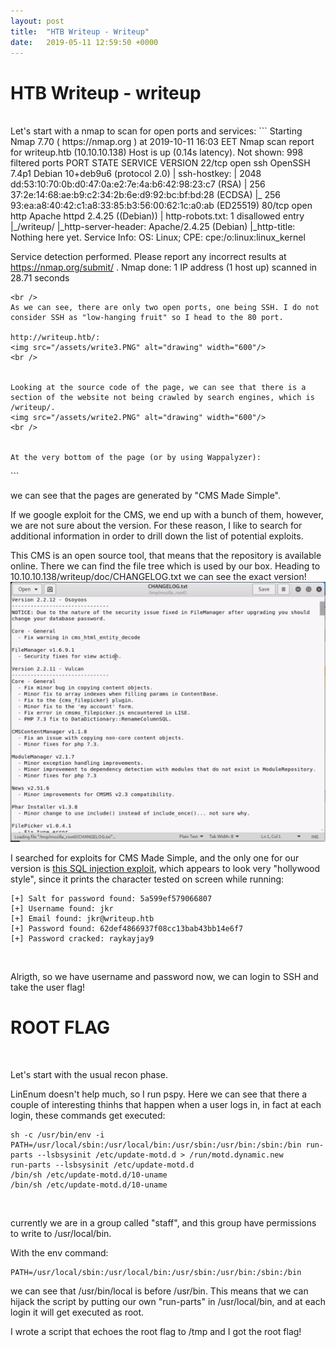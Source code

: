 ```yaml
---
layout: post
title:  "HTB Writeup - Writeup"
date:   2019-05-11 12:59:50 +0000
---
```



# HTB Writeup - writeup     
<br />
Let's start with a nmap to scan for open ports and services:
```
Starting Nmap 7.70 ( https://nmap.org ) at 2019-10-11 16:03 EET
Nmap scan report for writeup.htb (10.10.10.138)
Host is up (0.14s latency).
Not shown: 998 filtered ports
PORT   STATE SERVICE VERSION
22/tcp open  ssh     OpenSSH 7.4p1 Debian 10+deb9u6 (protocol 2.0)
| ssh-hostkey:
|   2048 dd:53:10:70:0b:d0:47:0a:e2:7e:4a:b6:42:98:23:c7 (RSA)
|   256 37:2e:14:68:ae:b9:c2:34:2b:6e:d9:92:bc:bf:bd:28 (ECDSA)
|_  256 93:ea:a8:40:42:c1:a8:33:85:b3:56:00:62:1c:a0:ab (ED25519)
80/tcp open  http    Apache httpd 2.4.25 ((Debian))
| http-robots.txt: 1 disallowed entry
|_/writeup/
|_http-server-header: Apache/2.4.25 (Debian)
|_http-title: Nothing here yet.
Service Info: OS: Linux; CPE: cpe:/o:linux:linux_kernel

Service detection performed. Please report any incorrect results at https://nmap.org/submit/ .
Nmap done: 1 IP address (1 host up) scanned in 28.71 seconds
```
<br />
As we can see, there are only two open ports, one being SSH. I do not consider SSH as "low-hanging fruit" so I head to the 80 port.

http://writeup.htb/:
<img src="/assets/write3.PNG" alt="drawing" width="600"/>
<br />


Looking at the source code of the page, we can see that there is a section of the website not being crawled by search engines, which is /writeup/.
<img src="/assets/write2.PNG" alt="drawing" width="600"/>
<br />


At the very bottom of the page (or by using Wappalyzer):
```
<meta name="Generator" content="CMS Made Simple - Copyright (C) 2004-2019. All rights reserved." />
```
<br />


we can see that the pages are generated by "CMS Made Simple".

If we google exploit for the CMS, we end up with a bunch of them, however, we are not sure about the version. For these reason, I like to search for additional information in order to drill down the list of potential exploits.

This CMS is an open source tool, that means that the repository is available online. There we can find the file tree which is used by our box.
Heading to 10.10.10.138/writeup/doc/CHANGELOG.txt we can see the exact version!
<img src="/assets/write1.PNG" alt="drawing" width="600"/>
<br />



I searched for exploits for CMS Made Simple, and the only one for our version is [this SQL injection exploit]([https://www.exploit-db.com/exploits/46635]), which appears to look very "hollywood style", since it prints the character tested on screen while running:

```
[+] Salt for password found: 5a599ef579066807
[+] Username found: jkr
[+] Email found: jkr@writeup.htb
[+] Password found: 62def4866937f08cc13bab43bb14e6f7
[+] Password cracked: raykayjay9

```
<br />


Alrigth, so we have username and password now, we can login to SSH and take the user flag!
<br />


# ROOT FLAG
<br />

Let's start with the usual recon phase.

LinEnum doesn't help much, so I run pspy. Here we can see that there a couple of interesting thinhs that happen when a user logs in, in fact at each login, these commands get executed:
```
sh -c /usr/bin/env -i PATH=/usr/local/sbin:/usr/local/bin:/usr/sbin:/usr/bin:/sbin:/bin run-parts --lsbsysinit /etc/update-motd.d > /run/motd.dynamic.new
run-parts --lsbsysinit /etc/update-motd.d
/bin/sh /etc/update-motd.d/10-uname
/bin/sh /etc/update-motd.d/10-uname

```
<br />


currently we are in a group called "staff", and this group have permissions to write to /usr/local/bin.

With the env command:
```
PATH=/usr/local/sbin:/usr/local/bin:/usr/sbin:/usr/bin:/sbin:/bin
```
we can see that /usr/bin/local is before /usr/bin. This means that we can hijack the script by putting our own "run-parts" in /usr/local/bin, and at each login it will get executed as root.

I wrote a script that echoes the root flag to /tmp and I got the root flag!

